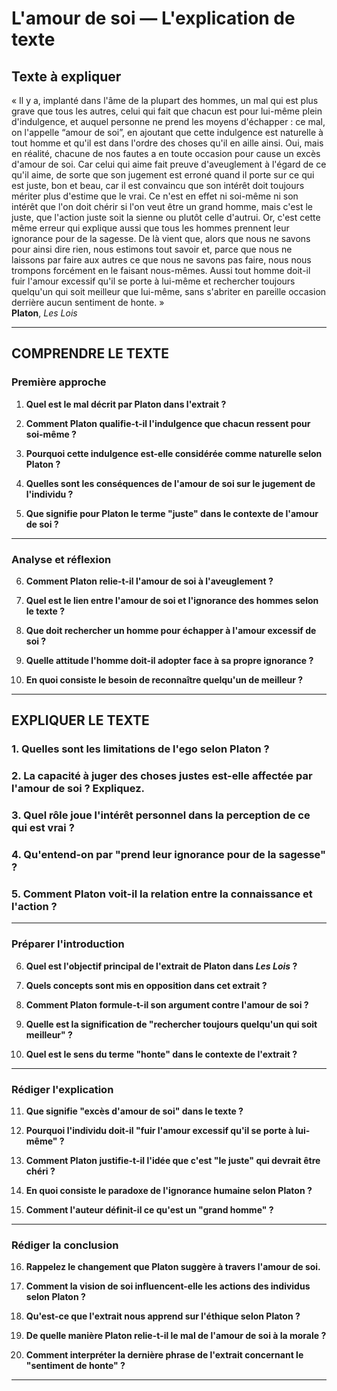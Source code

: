 # L'amour de soi — L'explication de texte

## Texte à expliquer
« Il y a, implanté dans l'âme de la plupart des hommes, un mal qui est plus grave que tous les autres, celui qui fait que chacun est pour lui-même plein d'indulgence, et auquel personne ne prend les moyens d'échapper : ce mal, on l'appelle “amour de soi”, en ajoutant que cette indulgence est naturelle à tout homme et qu'il est dans l'ordre des choses qu'il en aille ainsi. Oui, mais en réalité, chacune de nos fautes a en toute occasion pour cause un excès d'amour de soi. Car celui qui aime fait preuve d'aveuglement à l'égard de ce qu'il aime, de sorte que son jugement est erroné quand il porte sur ce qui est juste, bon et beau, car il est convaincu que son intérêt doit toujours mériter plus d'estime que le vrai. Ce n'est en effet ni soi-même ni son intérêt que l'on doit chérir si l'on veut être un grand homme, mais c'est le juste, que l'action juste soit la sienne ou plutôt celle d'autrui. Or, c'est cette même erreur qui explique aussi que tous les hommes prennent leur ignorance pour de la sagesse. De là vient que, alors que nous ne savons pour ainsi dire rien, nous estimons tout savoir et, parce que nous ne laissons par faire aux autres ce que nous ne savons pas faire, nous nous trompons forcément en le faisant nous-mêmes. Aussi tout homme doit-il fuir l'amour excessif qu'il se porte à lui-même et rechercher toujours quelqu'un qui soit meilleur que lui-même, sans s'abriter en pareille occasion derrière aucun sentiment de honte. »  
**Platon**, *Les Lois*

---

## COMPRENDRE LE TEXTE

### Première approche

1. **Quel est le mal décrit par Platon dans l'extrait ?**

2. **Comment Platon qualifie-t-il l'indulgence que chacun ressent pour soi-même ?**

3. **Pourquoi cette indulgence est-elle considérée comme naturelle selon Platon ?**

4. **Quelles sont les conséquences de l'amour de soi sur le jugement de l'individu ?**

5. **Que signifie pour Platon le terme "juste" dans le contexte de l'amour de soi ?**

---

### Analyse et réflexion

6. **Comment Platon relie-t-il l'amour de soi à l'aveuglement ?**

7. **Quel est le lien entre l'amour de soi et l'ignorance des hommes selon le texte ?**

8. **Que doit rechercher un homme pour échapper à l'amour excessif de soi ?**

9. **Quelle attitude l'homme doit-il adopter face à sa propre ignorance ?**

10. **En quoi consiste le besoin de reconnaître quelqu'un de meilleur ?**

---

## EXPLIQUER LE TEXTE

### 1. Quelles sont les limitations de l'ego selon Platon ? 

### 2. La capacité à juger des choses justes est-elle affectée par l'amour de soi ? Expliquez.

### 3. Quel rôle joue l'intérêt personnel dans la perception de ce qui est vrai ? 

### 4. Qu'entend-on par "prend leur ignorance pour de la sagesse" ? 

### 5. Comment Platon voit-il la relation entre la connaissance et l'action ?

---

### Préparer l'introduction

6. **Quel est l'objectif principal de l'extrait de Platon dans *Les Lois* ?**

7. **Quels concepts sont mis en opposition dans cet extrait ?** 

8. **Comment Platon formule-t-il son argument contre l'amour de soi ?**

9. **Quelle est la signification de "rechercher toujours quelqu'un qui soit meilleur" ?**

10. **Quel est le sens du terme "honte" dans le contexte de l'extrait ?**

---

### Rédiger l'explication

11. **Que signifie "excès d'amour de soi" dans le texte ?**

12. **Pourquoi l'individu doit-il "fuir l'amour excessif qu'il se porte à lui-même" ?**

13. **Comment Platon justifie-t-il l'idée que c'est "le juste" qui devrait être chéri ?**

14. **En quoi consiste le paradoxe de l'ignorance humaine selon Platon ?**

15. **Comment l'auteur définit-il ce qu'est un "grand homme" ?**

---

### Rédiger la conclusion 

16. **Rappelez le changement que Platon suggère à travers l'amour de soi.**

17. **Comment la vision de soi influencent-elle les actions des individus selon Platon ?**

18. **Qu'est-ce que l'extrait nous apprend sur l'éthique selon Platon ?**

19. **De quelle manière Platon relie-t-il le mal de l'amour de soi à la morale ?**

20. **Comment interpréter la dernière phrase de l'extrait concernant le "sentiment de honte" ?**

---